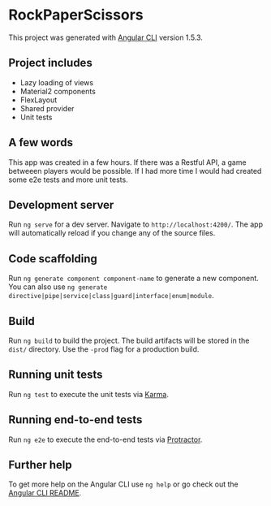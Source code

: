 # RockPaperScissors

This project was generated with [Angular CLI](https://github.com/angular/angular-cli) version 1.5.3.

## Project includes

* Lazy loading of views
* Material2 components
* FlexLayout
* Shared provider
* Unit tests

## A few words

This app was created in a few hours. If there was a Restful API, a game betweeen players would be possible. If I had more time I would had created some e2e tests and more unit tests.

## Development server

Run `ng serve` for a dev server. Navigate to `http://localhost:4200/`. The app will automatically reload if you change any of the source files.

## Code scaffolding

Run `ng generate component component-name` to generate a new component. You can also use `ng generate directive|pipe|service|class|guard|interface|enum|module`.

## Build

Run `ng build` to build the project. The build artifacts will be stored in the `dist/` directory. Use the `-prod` flag for a production build.

## Running unit tests

Run `ng test` to execute the unit tests via [Karma](https://karma-runner.github.io).

## Running end-to-end tests

Run `ng e2e` to execute the end-to-end tests via [Protractor](http://www.protractortest.org/).

## Further help

To get more help on the Angular CLI use `ng help` or go check out the [Angular CLI README](https://github.com/angular/angular-cli/blob/master/README.md).
